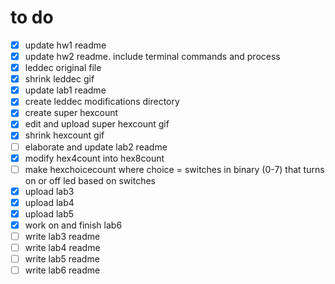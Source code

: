 # to do

- [x] update hw1 readme
- [x] update hw2 readme. include terminal commands and process
- [x] leddec original file
- [x] shrink leddec gif
- [x] update lab1 readme
- [x] create leddec modifications directory
- [x] create super hexcount
- [x] edit and upload super hexcount gif
- [x] shrink hexcount gif
- [ ] elaborate and update lab2 readme
- [x] modify hex4count into hex8count
- [ ] make hexchoicecount where choice = switches in binary (0-7) that turns on or off led based on switches
- [x] upload lab3
- [x] upload lab4
- [x] upload lab5
- [x] work on and finish lab6
- [ ] write lab3 readme
- [ ] write lab4 readme
- [ ] write lab5 readme
- [ ] write lab6 readme